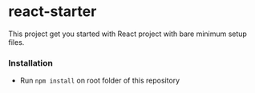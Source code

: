 # react-starter
This project get you started with React project with bare minimum setup files.

### Installation

- Run `npm install` on root folder of this repository
